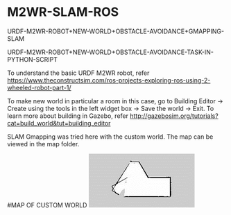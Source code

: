 # M2WR-SLAM-ROS
URDF-M2WR-ROBOT+NEW-WORLD+OBSTACLE-AVOIDANCE+GMAPPING-SLAM

URDF-M2WR-ROBOT+NEW-WORLD+OBSTACLE-AVOIDANCE-TASK-IN-PYTHON-SCRIPT

To understand the basic URDF M2WR robot, refer https://www.theconstructsim.com/ros-projects-exploring-ros-using-2-wheeled-robot-part-1/

To make new world in particular a room in this case, go to Building Editor -> Create using the tools in the left widget box -> Save the world -> Exit. To learn more about building in Gazebo, refer http://gazebosim.org/tutorials?cat=build_world&tut=building_editor

SLAM Gmapping was tried here with the custom world. The map can be viewed in the map folder.<br>

#MAP OF CUSTOM WORLD
<img src="map/map.png"/>



